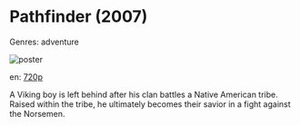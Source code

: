 # Pathfinder (2007)

Genres: adventure

![poster](http://image.tmdb.org/t/p/w500/1gN8kJYFjyAOL3cR1z6lnMkElfb.jpg)

en:
  [720p](magnet:?xt=urn:btih:90CFEFDC1DB64CB407B5E6F70F639CAFC94BB26D&tr=udp://glotorrents.pw:6969/announce&tr=udp://tracker.opentrackr.org:1337/announce&tr=udp://torrent.gresille.org:80/announce&tr=udp://tracker.openbittorrent.com:80&tr=udp://tracker.coppersurfer.tk:6969&tr=udp://tracker.leechers-paradise.org:6969&tr=udp://p4p.arenabg.ch:1337&tr=udp://tracker.internetwarriors.net:1337)
  


A Viking boy is left behind after his clan battles a Native American tribe. Raised within the tribe, he ultimately becomes their savior in a fight against the Norsemen.